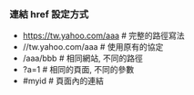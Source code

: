 ### 連結 href 設定方式 ###

* https://tw.yahoo.com/aaa # 完整的路徑寫法
* //tw.yahoo.com/aaa       # 使用原有的協定
* /aaa/bbb                 # 相同網站, 不同的路徑
* ?a=1                     # 相同的頁面, 不同的參數
* #myid                    # 頁面內的連結
